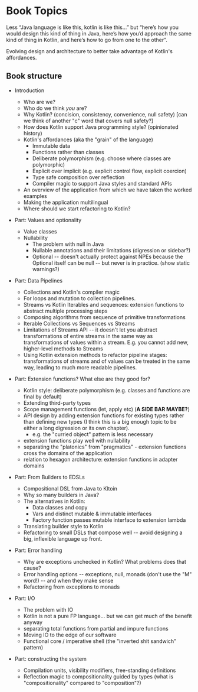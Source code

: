 # Book Topics

Less “Java language is like this, kotlin is like this…” but “here’s how you would design this kind of thing in Java, here’s how you’d approach the same kind of thing in Kotlin, and here’s how to go from one to the other”.

Evolving design and architecture to better take advantage of Kotlin's affordances.


## Book structure

* Introduction
  - Who are we?
  - Who do we think *you* are?
  - Why Kotlin? (concision, consistency, convenience, null safety) \[can we think of another "c" word that covers null safety?\]
  - How does Kotlin support Java programming style? (opinionated history)
  - Kotlin's affordances (aka the "grain" of the language)
    - Immutable data
    - Functions rather than classes
    - Deliberate polymorphism (e.g. choose where classes are polymorphic)
    - Explicit over implicit (e.g. explicit control flow, explicit coercion)
    - Type safe composition over reflection
    - Compiler magic to support Java styles and standard APIs 
  - An overview of the application from which we have taken the worked examples
  - Making the application multilingual
  - Where should we start refactoring to Kotlin?

* Part: Values and optionality
  - Value classes
  - Nullability
    - The problem with null in Java
    - Nullable annotations and their limitations (digression or sidebar?)
    - Optional -- doesn't actually protect against NPEs because the Optional itself can be null -- but never is in practice.  (show static warnings?)

* Part: Data Pipelines
  - Collections and Kotlin's compiler magic
  - For loops and mutation to collection pipelines.
  - Streams vs Kotlin Iterables and sequences: extension functions to abstract multiple processing steps
  - Composing algorithms from sequence of primitive transformations
  - Iterable Collections vs Sequences vs Streams
  - Limitations of Streams API -- it doesn't let you abstract transformations of entire streams in the same way as transformations of values within a stream. E.g. you cannot add new, higher-level methods to Streams
  - Using Kotlin extension methods to refactor pipeline stages: transformations of streams and of values can be treated in the same way, leading to much more readable pipelines.

* Part: Extension functions? What else are they good for?
  - Kotlin style: deliberate polymorphism (e.g. classes and functions are final by default)
  - Extending third-party types
  - Scope management functions (let, apply etc) (**A SIDE BAR MAYBE?**)
  - API design by adding extension functions for existing types rather than defining new types (I think this is a big enough topic to be either a long digression or its own chapter).
    - e.g. the "curried object" pattern is less necessary
  - extension functions play well with nullability
  - separating the "platonics" from "pragmatics" - extension functions cross the domains of the application
  - relation to hexagon architecture: extension functions in adapter domains

* Part: From Builders to EDSLs
  - Compositional DSL from Java to Kltoin
  - Why so many builders in Java? 
  - The alternatives in Kotlin:
    - Data classes and copy
    - Vars and distinct mutable & immutable interfaces
    - Factory function passes mutable interface to extension lambda
  - Translating builder style to Kotlin
  - Refactoring to small DSLs that compose well -- avoid designing a big, inflexible language up front.

* Part: Error handling
  - Why are exceptions unchecked in Kotlin?  What problems does that cause?
  - Error handling options -- exceptions, null, monads (don't use the "M" word!) -- and when they make sense
  - Refactoring from exceptions to monads

* Part: I/O
  - The problem with IO
  - Kotlin is not a pure FP language... but we can get much of the benefit anyway
  - separating total functions from partial and impure functions
  - Moving IO to the edge of our software
  - Functional core / imperative shell (the "inverted shit sandwich" pattern)

* Part: constructing the system
  - Compilation units, visibility modifiers, free-standing definitions
  - Reflection magic to compositionality guided by types (what is "compositionality" compared to "composition"?)


